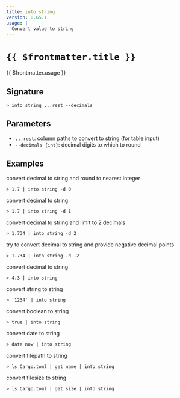 ```yaml
---
title: into string
version: 0.65.1
usage: |
  Convert value to string
---
```


# <code>{{ $frontmatter.title }}</code>

<div style='white-space: pre-wrap;'>{{ $frontmatter.usage }}</div>

## Signature

```> into string ...rest --decimals```

## Parameters

 -  `...rest`: column paths to convert to string (for table input)
 -  `--decimals {int}`: decimal digits to which to round

## Examples

convert decimal to string and round to nearest integer
```shell
> 1.7 | into string -d 0
```

convert decimal to string
```shell
> 1.7 | into string -d 1
```

convert decimal to string and limit to 2 decimals
```shell
> 1.734 | into string -d 2
```

try to convert decimal to string and provide negative decimal points
```shell
> 1.734 | into string -d -2
```

convert decimal to string
```shell
> 4.3 | into string
```

convert string to string
```shell
> '1234' | into string
```

convert boolean to string
```shell
> true | into string
```

convert date to string
```shell
> date now | into string
```

convert filepath to string
```shell
> ls Cargo.toml | get name | into string
```

convert filesize to string
```shell
> ls Cargo.toml | get size | into string
```
